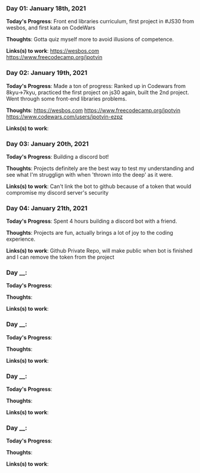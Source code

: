 ### Day 01: January 18th, 2021

**Today's Progress**: Front end libraries curriculum, first project in #JS30 from wesbos, and first kata on CodeWars

**Thoughts**: Gotta quiz myself more to avoid illusions of competence.

**Links(s) to work**: https://wesbos.com https://www.freecodecamp.org/jpotvin

### Day 02: January 19th, 2021

**Today's Progress**: Made a ton of progress: Ranked up in Codewars from 8kyu->7kyu, practiced the first project on js30 again, built the 2nd project. Went through some front-end libraries problems.

**Thoughts**:  https://wesbos.com https://www.freecodecamp.org/jpotvin https://www.codewars.com/users/jpotvin-ezpz

**Links(s) to work**: 

### Day 03: January 20th, 2021
 
**Today's Progress**: Building a discord bot! 

**Thoughts**: Projects definitely are the best way to test my understanding and see what I'm strugglign with when 'thrown into the deep' as it were.

**Links(s) to work**: Can't link the bot to github because of a token that would compromise my discord server's security 

### Day 04: January 21th, 2021

**Today's Progress**: Spent 4 hours building a discord bot with a friend. 

**Thoughts**: Projects are fun, actually brings a lot of joy to the coding experience.

**Links(s) to work**: Github Private Repo, will make public when bot is finished and I can remove the token from the project

### Day __:

**Today's Progress**:

**Thoughts**:

**Links(s) to work**:

### Day __:

**Today's Progress**:

**Thoughts**:

**Links(s) to work**:

### Day __:

**Today's Progress**:

**Thoughts**:

**Links(s) to work**:

### Day __:

**Today's Progress**:

**Thoughts**:

**Links(s) to work**:
